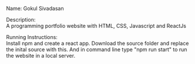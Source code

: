 Name: Gokul Sivadasan  

Description:  
  A programming portfolio website with HTML, CSS, Javascript and ReactJs
  
Running Instructions:  
  Install npm and create a react app. Download the source folder and replace the inital source with this. And in command line type "npm run start" to run the website in a local server.
  
